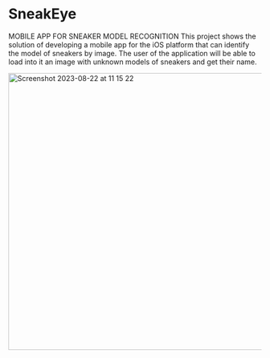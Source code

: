 # SneakEye
MOBILE APP FOR SNEAKER MODEL RECOGNITION This project shows the solution of developing a mobile app for the iOS platform that can identify the model of sneakers by image. The user of the application will be able to load into it an image with unknown models of sneakers and get their name.

<img width="552" alt="Screenshot 2023-08-22 at 11 15 22" src="https://github.com/yonashstan/SneakEye/assets/79446252/f6f1b11c-a4a8-4d77-a71e-05460a09eba1">
